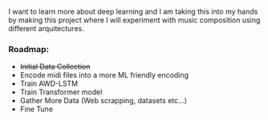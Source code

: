 I want to learn more about deep learning and I am taking this into my hands by making this project where I will experiment with music composition using different arquitectures.


### Roadmap:


  - ~~Initial Data Collection~~
  - Encode midi files into a more ML friendly encoding
  - Train AWD-LSTM
  - Train Transformer model
  - Gather More Data (Web scrapping, datasets etc...)
  - Fine Tune
